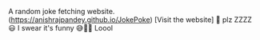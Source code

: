 A random joke fetching website. <br>
(https://anishrajpandey.github.io/JokePoke) [Visit the website]
👋 plz ZZZZ 😃
I swear it's funny 😅🤣🤣
Loool

